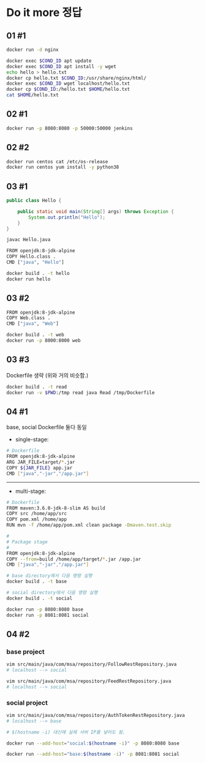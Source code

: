 # Do it more 정답

## 01 #1

```bash
docker run -d nginx

docker exec $COND_ID apt update
docker exec $COND_ID apt install -y wget
echo hello > hello.txt
docker cp hello.txt $COND_ID:/usr/share/nginx/html/
docker exec $COND_ID wget localhost/hello.txt
docker cp $COND_ID:/hello.txt $HOME/hello.txt
cat $HOME/hello.txt
```

## 02 #1

```bash
docker run -p 8080:8080 -p 50000:50000 jenkins
```

## 02 #2

```bash
docker run centos cat /etc/os-release
docker run centos yum install -y python38
```


## 03 #1

```java
public class Hello {

    public static void main(String[] args) throws Exception {
        System.out.println("Hello");
    }
}
```

```bash
javac Hello.java
```

```bash
FROM openjdk:8-jdk-alpine
COPY Hello.class .
CMD ["java", "Hello"]
```

```bash
docker build . -t hello
docker run hello
```

## 03 #2

```bash
FROM openjdk:8-jdk-alpine
COPY Web.class .
CMD ["java", "Web"]
```

```bash
docker build . -t web
docker run -p 8000:8000 web
```

## 03 #3


Dockerfile 생략 (위와 거의 비슷함.)

```bash
docker build . -t read
docker run -v $PWD:/tmp read java Read /tmp/Dockerfile
```


## 04 #1

base, social Dockerfile 둘다 동일

- single-stage:

```bash
# Dockerfile
FROM openjdk:8-jdk-alpine
ARG JAR_FILE=target/*.jar
COPY ${JAR_FILE} app.jar
CMD ["java","-jar","/app.jar"]
```

---

- multi-stage:

```bash
# Dockerfile
FROM maven:3.6.0-jdk-8-slim AS build
COPY src /home/app/src
COPY pom.xml /home/app
RUN mvn -f /home/app/pom.xml clean package -Dmaven.test.skip

#
# Package stage
#
FROM openjdk:8-jdk-alpine
COPY --from=build /home/app/target/*.jar /app.jar
CMD ["java","-jar","/app.jar"]
```

```bash
# base directory에서 다음 명령 실행
docker build . -t base

# social directory에서 다음 명령 실행
docker build . -t social

docker run -p 8080:8080 base
docker run -p 8081:8081 social
```

## 04 #2

### base project

```bash
vim src/main/java/com/msa/repository/FollowRestRepository.java
# localhost --> social

vim src/main/java/com/msa/repository/FeedRestRepository.java
# localhost --> social
```

### social project

```bash
vim src/main/java/com/msa/repository/AuthTokenRestRepository.java
# localhost --> base
```

```bash
# $(hostname -i) 대신에 실제 서버 IP를 넣어도 됨.

docker run --add-host="social:$(hostname -i)" -p 8080:8080 base

docker run --add-host="base:$(hostname -i)" -p 8081:8081 social
```